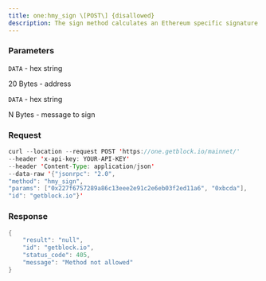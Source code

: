 ```yaml
---
title: one:hmy_sign \[POST\] {disallowed}
description: The sign method calculates an Ethereum specific signature withsign(keccak256(\x19Ethereum Signed Message\n + len(message) +message))).
---
```


### Parameters


`DATA` - hex string

20 Bytes - address

`DATA` - hex string

N Bytes - message to sign

### Request

``` java
curl --location --request POST 'https://one.getblock.io/mainnet/' 
--header 'x-api-key: YOUR-API-KEY' 
--header 'Content-Type: application/json' 
--data-raw '{"jsonrpc": "2.0",
"method": "hmy_sign",
"params": ["0x227f6757289a86c13eee2e91c2e6eb03f2ed11a6", "0xbcda"],
"id": "getblock.io"}'
```

###  Response

``` java
{
    "result": "null",
    "id": "getblock.io",
    "status_code": 405,
    "message": "Method not allowed"
}
```

